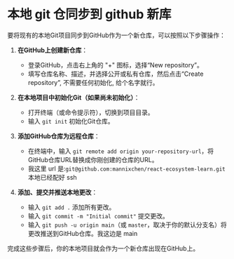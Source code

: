 # 本地 git 仓同步到 github 新库
要将现有的本地Git项目同步到GitHub作为一个新仓库，可以按照以下步骤操作：

1. **在GitHub上创建新仓库**：
    - 登录GitHub，点击右上角的 "+" 图标，选择“New repository”。
    - 填写仓库名称、描述，并选择公开或私有仓库，然后点击“Create repository”, 不需要任何初始化, 给个名字就行。

2. **在本地项目中初始化Git（如果尚未初始化）**：
    - 打开终端（或命令提示符），切换到项目目录。
    - 输入 `git init` 初始化Git仓库。

3. **添加GitHub仓库为远程仓库**：
    - 在终端中，输入 `git remote add origin your-repository-url`，将GitHub仓库URL替换成你刚创建的仓库的URL。
    - 我这里 url 是:`git@github.com:mannixchen/react-ecosystem-learn.git` 本地已经配好 ssh
4. **添加、提交并推送本地更改**：
    - 输入 `git add .` 添加所有更改。
    - 输入 `git commit -m "Initial commit"` 提交更改。
    - 输入 `git push -u origin main`（或 `master`，取决于你的默认分支名）将更改推送到GitHub仓库。我这边是 main

完成这些步骤后，你的本地项目就会作为一个新仓库出现在GitHub上。
